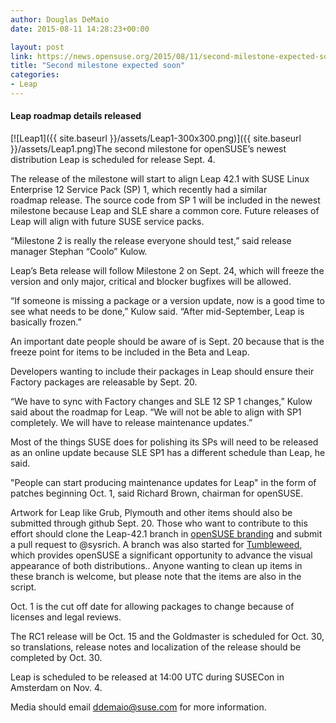 ```yaml
---
author: Douglas DeMaio
date: 2015-08-11 14:28:23+00:00

layout: post
link: https://news.opensuse.org/2015/08/11/second-milestone-expected-soon/
title: "Second milestone expected soon"
categories:
- Leap
---
```



#### Leap roadmap details released


[![Leap1]({{ site.baseurl }}/assets/Leap1-300x300.png)]({{ site.baseurl }}/assets/Leap1.png)The second milestone for openSUSE’s newest distribution Leap is scheduled for release Sept. 4.

The release of the milestone will start to align Leap 42.1 with SUSE Linux Enterprise 12 Service Pack (SP) 1, which recently had a similar roadmap release. The source code from SP 1 will be included in the newest milestone because Leap and SLE share a common core. Future releases of Leap will align with future SUSE service packs.

“Milestone 2 is really the release everyone should test,” said release manager Stephan “Coolo” Kulow.

Leap’s Beta release will follow Milestone 2 on Sept. 24, which will freeze the version and only major, critical and blocker bugfixes will be allowed.

<!-- more -->“If someone is missing a package or a version update, now is a good time to see what needs to be done,” Kulow said. “After mid-September, Leap is basically frozen.”

An important date people should be aware of is Sept. 20 because that is the freeze point for items to be included in the Beta and Leap.

Developers wanting to include their packages in Leap should ensure their Factory packages are releasable by Sept. 20.

“We have to sync with Factory changes and SLE 12 SP 1 changes,” Kulow said about the roadmap for Leap. “We will not be able to align with SP1 completely. We will have to release maintenance updates.”

Most of the things SUSE does for polishing its SPs will need to be released as an online update because SLE SP1 has a different schedule than Leap, he said.

"People can start producing maintenance updates for Leap" in the form of patches beginning Oct. 1, said Richard Brown, chairman for openSUSE.

Artwork for Leap like Grub, Plymouth and other items should also be submitted through github Sept. 20. Those who want to contribute to this effort should clone the Leap-42.1 branch in [openSUSE branding](https://github.com/openSUSE/branding/tree/leap-42.1) and submit a pull request to @sysrich. A branch was also started for [Tumbleweed](https://github.com/openSUSE/branding/tree/tumbleweed), which provides openSUSE a significant opportunity to advance the visual appearance of both distributions.. Anyone wanting to clean up items in these branch is welcome, but please note that the items are also in the script.

Oct. 1 is the cut off date for allowing packages to change because of licenses and legal reviews.

The RC1 release will be Oct. 15 and the Goldmaster is scheduled for Oct. 30, so translations, release notes and localization of the release should be completed by Oct. 30.

Leap is scheduled to be released at 14:00 UTC during SUSECon in Amsterdam on Nov. 4.

Media should email [ddemaio@suse.com](mailto:ddemaio@suse.com) for more information.		

